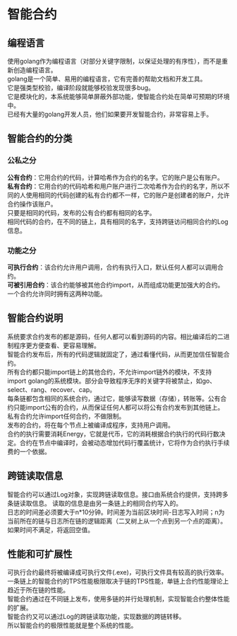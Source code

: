 # 智能合约

## 编程语言

使用golang作为编程语言（对部分关键字限制，以保证处理的有序性），而不是重新创造编程语言。  
golang是一个简单、易用的编程语言，它有完善的帮助文档和开发工具。  
它是强类型校验，编译阶段就能够校验发现很多bug。  
它是模块化的，本系统能够简单屏蔽外部功能，使智能合约处在简单可预期的环境中。  
已经有大量的golang开发人员，他们如果要开发智能合约，非常容易上手。  

## 智能合约的分类

### 公私之分

**公有合约**：它用合约的代码，计算哈希作为合约的名字。它的账户是公有账户。  
**私有合约**：它用合约的代码哈希和用户账户进行二次哈希作为合约的名字，所以不同的人使用相同的代码创建的私有合约都不一样，它的账户是创建者的账户，允许合约操作该账户。  
只要是相同的代码，发布的公有合约都有相同的名字。  
相同代码的合约，在不同的链上，具有相同的名字，支持跨链访问相同合约的Log信息。  

### 功能之分

**可执行合约**：该合约允许用户调用，合约有执行入口，默认任何人都可以调用合约。  
**可被引用合约**：该合约能够被其他合约import，从而组成功能更加强大的合约。  
一个合约允许同时拥有这两种功能。  

## 智能合约说明

系统要求合约发布的都是源码，任何人都可以看到源码的内容。相比编译后的二进制程序更方便查看、更容易理解。  
智能合约发布后，所有的代码逻辑就固定了，通过看懂代码，从而更加信任智能合约。  
所有合约都只能import链上的其他合约，不允许import链外的模块，不支持import golang的系统模块。部分会导致程序无序的关键字将被禁止，如go、select、rang、recover、cap。  
每条链都包含相同的系统合约，通过它，能够读写数据（存储），转账等。公有合约只能import公有的合约，从而保证任何人都可以将公有合约发布到其他链上。私有合约允许import任何合约，不做限制。  
发布的合约，将在每个节点上被编译成程序，支持用户调用。  
合约的执行需要消耗Energy，它就是代币，它的消耗根据合约执行的代码行数决定。合约在节点中编译时，会被动态增加代码行覆盖统计，它将作为合约执行手续费的一个依据。  

## 跨链读取信息

智能合约可以通过Log对象，实现跨链读取信息。接口由系统合约提供，支持跨多条链读取信息。
读取的信息是由另一条链上的相同合约写入的。  
日志的时间差必须要大于n*10分钟。时间差为当前区块时间-日志写入时间；n为当前所在的链与日志所在链的逻辑距离（二叉树上从一个点到另一个点的距离）。如果时间不满足，将返回空值。  

## 性能和可扩展性

可执行合约最终将被编译成可执行文件(.exe)，可执行文件具有较高的执行效率。
一条链上的智能合约的TPS性能极限取决于链的TPS性能，单链上合约性能理论上趋近于所在链的性能。  
智能合约通过在不同链上发布，使用多链的并行处理机制，实现智能合约整体性能的扩展。  
智能合约又可以通过Log的跨链读取功能，实现数据的跨链转移。  
所以智能合约的极限性能就是整个系统的性能。  
